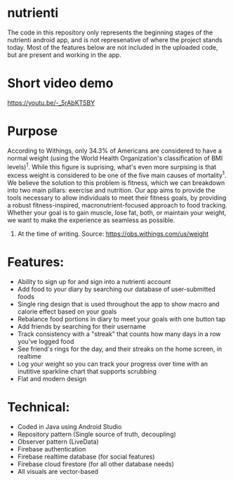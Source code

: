 # nutrienti

The code in this repository only represents the beginning stages of the nutrienti android app, and is not represenative of where the project stands today.
Most of the features below are not included in the uploaded code, but are present and working in the app.

# Short video demo

https://youtu.be/-_5rAbKT5BY

# Purpose
According to Withings, only 34.3% of Americans are considered to have a normal weight (using the World Health Organization's classification of BMI levels)<sup>1</sup>. While this figure is suprising, what's even more surpising is that excess weight is considered to be one of the five main causes of mortality<sup>1</sup>. We believe the solution to this problem is fitness, which we can breakdown into two main pillars: exercise and nutrition. Our app aims to provide the tools necessary to allow individuals to meet their fitness goals, by providing a robust fitness-inspired, macronutrient-focused approach to food tracking. Whether your goal is to gain muscle, lose fat, both, or maintain your weight, we want to make the experience as seamless as possible.

1. At the time of writing. Source: https://obs.withings.com/us/weight

# Features:
- Ability to sign up for and sign into a nutrienti account
- Add food to your diary by searching our database of user-submitted foods
- Single ring design that is used throughout the app to show macro and calorie effect based on your goals
- Rebalance food portions in diary to meet your goals with one button tap
- Add friends by searching for their username
- Track consistency with a "streak" that counts how many days in a row you've logged food
- See friend's rings for the day, and their streaks on the home screen, in realtime
- Log your weight so you can track your progress over time with an inutitive sparkline chart that supports scrubbing
- Flat and modern design

# Technical:
- Coded in Java using Android Studio
- Repository pattern (Single source of truth, decoupling)
- Observer pattern (LiveData)
- Firebase authentication
- Firebase realtime database (for social features)
- Firebase cloud firestore (for all other database needs)
- All visuals are vector-based
